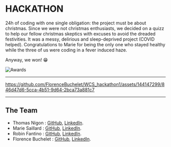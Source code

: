 # HACKATHON

24h of coding with one single obligation: the project must be about christmas.
Since we were not christmas enthusiasts, we decided on a quizz to help our fellow christmas skeptics with excuses to avoid the dreaded festivities.
It was a messy, delirious and sleep-deprived project (COVID helped). Congratulations to Marie for being the only one who stayed healthy while the three of us were coding in a fever induced haze. 

Anyway, we won! 😁

![Awards](https://github.com/FlorenceBuchelet/WCS_hackathon1/assets/144147299/79cdf1af-f1b4-4513-a541-334c8311b0a5)

---

https://github.com/FlorenceBuchelet/WCS_hackathon1/assets/144147299/846d47d6-5cca-4b51-9d64-2bca73a881c7

---

## The Team

- Thomas Nigon : [GitHub](https://github.com/Thomas-Nigon), [LinkedIn](https://www.linkedin.com/in/thomas-nigon/).
- Marie Saillard : [GitHub](https://github.com/Marie-Sail), [LinkedIn](https://www.linkedin.com/in/marie-saillard-014276106/).
- Robin Fantino : [GitHub](https://github.com/NemoOnTheNet), [LinkedIn](https://www.linkedin.com/in/robin-fantino-b351b625b/).
- Florence Buchelet : [GitHub](https://github.com/FlorenceBuchelet), [LinkedIn](https://www.linkedin.com/in/florence-buchelet-928a7a228/).
